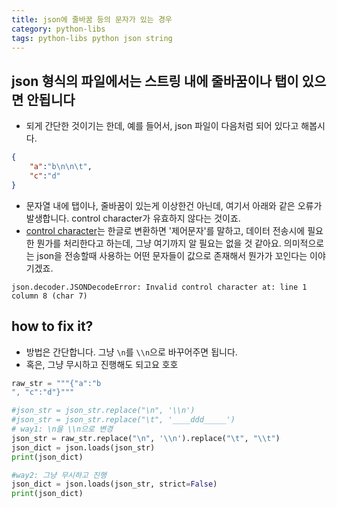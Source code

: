 ```yaml
---
title: json에 줄바꿈 등의 문자가 있는 경우 
category: python-libs
tags: python-libs python json string
---
```


## json 형식의 파일에서는 스트링 내에 줄바꿈이나 탭이 있으면 안됩니다

- 되게 간단한 것이기는 한데, 예를 들어서, json 파일이 다음처럼 되어 있다고 해봅시다. 

```json
{
    "a":"b\n\n\t", 
    "c":"d"
}
```

- 문자열 내에 탭이나, 줄바꿈이 있는게 이상한건 아닌데, 여기서 아래와 같은 오류가 발생합니다. control character가 유효하지 않다는 것이죠. 
- [control character](https://en.wikipedia.org/wiki/Control_character)는 한글로 변환하면 '제어문자'를 말하고, 데이터 전송시에 필요한 뭔가를 처리한다고 하는데, 그냥 여기까지 알 필요는 없을 것 같아요. 의미적으로는 json을 전송할때 사용하는 어떤 문자들이 값으로 존재해서 뭔가가 꼬인다는 이야기겠죠. 

```plaintext
json.decoder.JSONDecodeError: Invalid control character at: line 1 column 8 (char 7)
```

## how to fix it?

- 방법은 간단합니다. 그냥 `\n`를 `\\n`으로 바꾸어주면 됩니다. 
- 혹은, 그냥 무시하고 진행해도 되고요 호호

```python
raw_str = """{"a":"b
", "c":"d"}"""

#json_str = json_str.replace("\n", '\\n')
#json_str = json_str.replace("\t", '____ddd_____')
# way1: \n을 \\n으로 변경 
json_str = raw_str.replace("\n", '\\n').replace("\t", "\\t")
json_dict = json.loads(json_str)
print(json_dict)

#way2: 그냥 무시하고 진행
json_dict = json.loads(json_str, strict=False)
print(json_dict)
```
